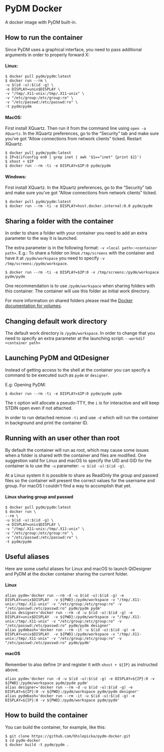 
# PyDM Docker

A docker image with PyDM built-in.

## How to run the container

Since PyDM uses a graphical interface, you need to pass additional arguments in
order to properly forward X:

#### Linux:
```
$ docker pull pydm/pydm:latest
$ docker run --rm \
-u $(id -u):$(id -g) \
-e DISPLAY=unix$DISPLAY \
-v "/tmp/.X11-unix:/tmp/.X11-unix" \
-v "/etc/group:/etc/group:ro" \
-v "/etc/passwd:/etc/passwd:ro" \
-t pydm/pydm
```

#### MacOS:

First install XQuartz. Then run it from the command line using `open -a XQuartz`.
In the XQuartz preferences, go to the “Security” tab and make sure you’ve got
“Allow connections from network clients” ticked. Restart XQuartz.

```
$ docker pull pydm/pydm:latest
$ IP=$(ifconfig en0 | grep inet | awk '$1=="inet" {print $2}')
$ xhost + $IP
$ docker run --rm -ti -e DISPLAY=$IP:0 pydm/pydm
```

#### Windows:

First install XQuartz. In the XQuartz preferences, go to the “Security” tab and make sure you’ve got
“Allow connections from network clients” ticked.

```
$ docker pull pydm/pydm:latest
$ docker run --rm -ti -e DISPLAY=host.docker.internal:0.0 pydm/pydm
```

## Sharing a folder with the container

In order to share a folder with your container you need to add an extra parameter
to the way it is launched.

The extra parameter is in the following format: `-v <local path>:<container path>`.
E.g.: To share a folder on linux `/tmp/screens` with the container and have it at `/pydm/workspace`
you need to specify `-v /tmp/screens:/pydm/workspace`.

```
$ docker run --rm -ti -e DISPLAY=$IP:0 -v /tmp/screens:/pydm/workspace pydm/pydm
```

One recommendation is to use `/pydm/workspace` when sharing folders with this container.
The container will use this folder as initial work directory.


For more information on shared folders please read the 
[Docker documentation for volumes](https://docs.docker.com/storage/volumes/#start-a-container-with-a-volume).

## Changing default work directory

The default work directory is `/pydm/workspace`. In order to change that you
need to specify an extra parameter at the launching script: `--workdif <container path>`

## Launching PyDM and QtDesigner

Instead of getting access to the shell at the container you can specify a command
to be executed such as `pydm` or `designer`.

E.g: Opening PyDM:

```
$ docker run --rm -ti -e DISPLAY=$IP:0 pydm/pydm pydm
```

The `t` option will allocate a pseudo-TTY, the `i` is for interactive and will
keep STDIN open even if not attached.

In order to run detached remove `-ti` and use `-d` which will run the container
in background and print the container ID.

## Running with an user other than root
By default the container will run as root, which may cause some issues when
a folder is shared with the container and files are modified.
One suggestion valid for Linux and macOS to specify the UID and 
GID for the container is to use the `-u` parameter:
`-u $(id -u):$(id -g)`.

At a Linux system it is possible to share as ReadOnly the group and passwd files
so the container will present the correct values for the username and group. For
macOS I couldn't find a way to accomplish that yet.

#### Linux sharing group and passwd
```
$ docker pull pydm/pydm:latest
$ docker run \
--rm \
-u $(id -u):$(id -g) \
-e DISPLAY=unix$DISPLAY \
-v "/tmp/.X11-unix:/tmp/.X11-unix" \
-v "/etc/group:/etc/group:ro" \
-v "/etc/passwd:/etc/passwd:ro" \
-t pydm/pydm
```

## Useful aliases

Here are some useful aliases for Linux and macOS to launch QtDesigner and PyDM
at the docker container sharing the current folder.

#### Linux
```
alias pydm='docker run --rm -d -u $(id -u):$(id -g) -e DISPLAY=unix$DISPLAY  -v ${PWD}:/pydm/workspace -v "/tmp/.X11-unix:/tmp/.X11-unix" -v "/etc/group:/etc/group:ro" -v "/etc/passwd:/etc/passwd:ro" pydm/pydm pydm'
alias designer='docker run --rm -d -u $(id -u):$(id -g) -e DISPLAY=unix$DISPLAY  -v ${PWD}:/pydm/workspace -v "/tmp/.X11-unix:/tmp/.X11-unix" -v "/etc/group:/etc/group:ro" -v "/etc/passwd:/etc/passwd:ro" pydm/pydm designer'
alias pydmbash='docker run --rm -it -u $(id -u):$(id -g) -e DISPLAY=unix$DISPLAY  -v ${PWD}:/pydm/workspace -v "/tmp/.X11-unix:/tmp/.X11-unix" -v "/etc/group:/etc/group:ro" -v "/etc/passwd:/etc/passwd:ro" pydm/pydm'
```

#### macOS
Remember to also define `IP` and register it with `xhost + ${IP}` as instructed
above.
```
alias pydm='docker run -d -u $(id -u):$(id -g) -e DISPLAY=${IP}:0 -v ${PWD}:/pydm/workspace pydm/pydm pydm'
alias designer='docker run --rm -d -u $(id -u):$(id -g) -e DISPLAY=${IP}:0 -v ${PWD}:/pydm/workspace pydm/pydm designer'
alias pydmbash='docker run --rm -it -u $(id -u):$(id -g) -e DISPLAY=${IP}:0 -v ${PWD}:/pydm/workspace pydm/pydm'
```

## How to build the container

You can build the container, for example, like this:

```
$ git clone https://github.com/hhslepicka/pydm-docker.git
$ cd pydm-docker
$ docker build -t pydm/pydm .
```
